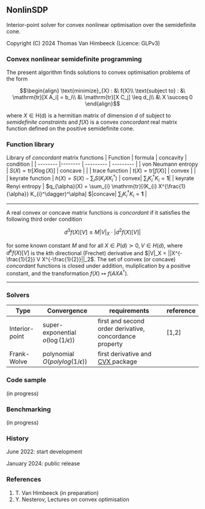 ## NonlinSDP
Interior-point solver for convex nonlinear optimisation over the semidefinite cone.

Copyright (C) 2024 Thomas Van Himbeeck (Licence: GLPv3)

### Convex nonlinear semidefinite programming 
The present algorithm finds solutions to convex optimisation problems of the form
```math
\begin{align}
            \text{minimize}_{X} : &\  f(X)\\
            \text{subject to} :   &\ \mathrm{tr}[X A_i] = b_i\\
                                  &\ \mathrm{tr}[X C_j] \leq d_j\\
                                  &\ X \succeq 0
\end{align}
```
where $`X\in \mathrm{H(d)}`$ is a hermitian matrix of dimension $`d`$ of subject to *semidefinite constraints* and $` f(X)`$ is a convex *concordant* real matrix function defined on the positive semidefinite cone.

### Function library
Library of *concordant* matrix functions 
| Function | formula | concavity | condition |
| -------- |-------- | --------- | --------- |
| von Neumann entropy | $`S(X) = \mathrm{tr}[ X \log(X)]`$  | concave | |
| trace function | $`t(X) = \mathrm{tr}[ f(X)]`$ | convex | |
| keyrate function    | $`h(X) = S(X) - \sum_{i} S(K_{i} X K_{i}^\dagger)`$ | convex| $`\sum_{i} K_{i}^\dagger K_{i} = \mathbf{1}`$|
| keyrate Renyi entropy | $`q_{\alpha}(X) = \sum_{i} \mathrm{tr}[(K_{i} X^{\frac{1}{\alpha}} K_{i}^\dagger)^\alpha] `$|concave| $`\sum_{i} K_{i}^\dagger K_{i} = \mathbf{1}`$ |


---
A real convex or concave matrix functions is *concordant* if it satisfies the following third order condition
```math
d^3 f(X)[V] \leq M |V|_X \cdot |d^2 f(X)[V]|
```
for some known constant $`M`$ and for all $`X \in P(d)\succ 0, V\in H(d)`$, where $`d^k f(X)[V]`$ is the $k$th directional (Frechet) derivative and $`|V|_X = ||X^{-\frac{1}{2}} V X^{-\frac{1}{2}}||_2`$. The set of convex (or concave) *concordant* functions is closed under addition, muliplication by a positive constant, and the transformation $f(X)\mapsto f(AXA^\dagger)$.

---

### Solvers 

| Type | Convergence | requirements | reference |
| -- | -- | -- | -- |
|Interior-point | super-exponential $o(\log(1/\epsilon))$ | first and second order derivative, concordance property | [1,2] |
|Frank-Wolve | polynomial $O(polylog(1/\epsilon))$ | first  derivative and <a href="http://cvxr.com/cvx/">CVX <a> package |  |

### Code sample
(in progress)

### Benchmarking
(in progress)

### History
June 2022: start development

January 2024: public release

### References
1. T. Van Himbeeck (in preparation)
1. Y. Nesterov, Lectures on convex optimisation
